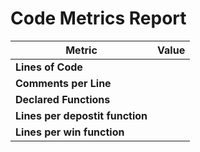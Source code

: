 # Code Metrics Report

| Metric                          | Value     |
|---------------------------------|-----------|
| **Lines of Code**               |        |
| **Comments per Line**           |         |
| **Declared Functions**          |          |
| **Lines per depostit function** |         |
| **Lines per win function**      |         |

